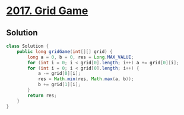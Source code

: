 # [2017. Grid Game](https://leetcode.com/problems/grid-game/)

## Solution
```java
class Solution {
    public long gridGame(int[][] grid) {
        long a = 0, b = 0, res = Long.MAX_VALUE;
        for (int i = 0; i < grid[0].length; i++) a += grid[0][i];
        for (int i = 0; i < grid[0].length; i++) {
            a -= grid[0][i];
            res = Math.min(res, Math.max(a, b));
            b += grid[1][i];
        }
        return res;
    }
}
```

